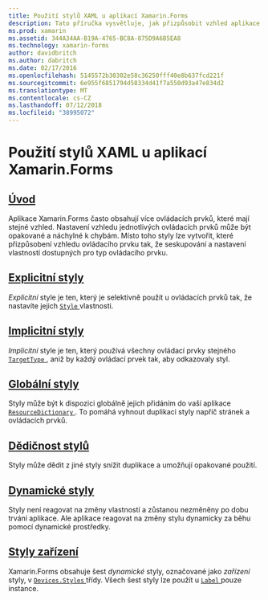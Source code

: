 ```yaml
---
title: Použití stylů XAML u aplikací Xamarin.Forms
description: Tato příručka vysvětluje, jak přizpůsobit vzhled aplikace Xamarin.Forms pomocí stylů XAML.
ms.prod: xamarin
ms.assetid: 344A34AA-B19A-4765-BC8A-875D9A6B5EA8
ms.technology: xamarin-forms
author: davidbritch
ms.author: dabritch
ms.date: 02/17/2016
ms.openlocfilehash: 5145572b30302e58c36250fff40e8b637fcd221f
ms.sourcegitcommit: 6e955f6851794d58334d41f7a550d93a47e834d2
ms.translationtype: MT
ms.contentlocale: cs-CZ
ms.lasthandoff: 07/12/2018
ms.locfileid: "38995072"
---
```

# <a name="styling-xamarinforms-apps-using-xaml-styles"></a>Použití stylů XAML u aplikací Xamarin.Forms

## <a name="introductionintroductionmd"></a>[Úvod](introduction.md)

Aplikace Xamarin.Forms často obsahují více ovládacích prvků, které mají stejné vzhled. Nastavení vzhledu jednotlivých ovládacích prvků může být opakované a náchylné k chybám. Místo toho styly lze vytvořit, které přizpůsobení vzhledu ovládacího prvku tak, že seskupování a nastavení vlastností dostupných pro typ ovládacího prvku.

## <a name="explicit-stylesexplicitmd"></a>[Explicitní styly](explicit.md)

*Explicitní* style je ten, který je selektivně použít u ovládacích prvků tak, že nastavíte jejich [ `Style` ](xref:Xamarin.Forms.VisualElement.Style) vlastnosti.

## <a name="implicit-stylesimplicitmd"></a>[Implicitní styly](implicit.md)

*Implicitní* style je ten, který používá všechny ovládací prvky stejného [ `TargetType` ](xref:Xamarin.Forms.Style.TargetType), aniž by každý ovládací prvek tak, aby odkazovaly styl.

## <a name="global-stylesapplicationmd"></a>[Globální styly](application.md)

Styly může být k dispozici globálně jejich přidáním do vaší aplikace [ `ResourceDictionary` ](xref:Xamarin.Forms.ResourceDictionary). To pomáhá vyhnout duplikaci styly napříč stránek a ovládacích prvků.

## <a name="style-inheritanceinheritancemd"></a>[Dědičnost stylů](inheritance.md)

Styly může dědit z jiné styly snížit duplikace a umožňují opakované použití.

## <a name="dynamic-stylesdynamicmd"></a>[Dynamické styly](dynamic.md)

Styly není reagovat na změny vlastností a zůstanou nezměněny po dobu trvání aplikace. Ale aplikace reagovat na změny stylu dynamicky za běhu pomocí dynamické prostředky.

## <a name="device-stylesdevicemd"></a>[Styly zařízení](device.md)

Xamarin.Forms obsahuje šest *dynamické* styly, označované jako *zařízení* styly, v [ `Devices.Styles` ](xref:Xamarin.Forms.Device.Styles) třídy. Všech šest styly lze použít u [ `Label` ](xref:Xamarin.Forms.Label) pouze instance.
